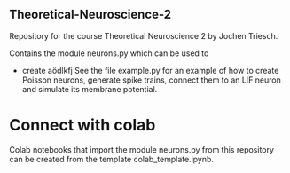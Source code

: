 ## Theoretical-Neuroscience-2
Repository for the course Theoretical Neuroscience 2 by Jochen Triesch.

Contains the module neurons.py which can be used to
  - create aödlkfj
See the file example.py for an example of how to create Poisson neurons, generate spike trains, connect them to an LIF neuron and simulate its membrane potential.

# Connect with colab
Colab notebooks that import the module neurons.py from this repository can be created from the template colab_template.ipynb.
